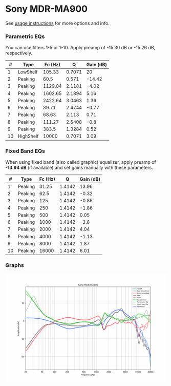 # Sony MDR-MA900
See [usage instructions](https://github.com/jaakkopasanen/AutoEq#usage) for more options and info.

### Parametric EQs
You can use filters 1-5 or 1-10. Apply preamp of -15.30 dB or -15.26 dB, respectively.

|   # | Type      |   Fc (Hz) |      Q |   Gain (dB) |
|-----|-----------|-----------|--------|-------------|
|   1 | LowShelf  |    105.33 | 0.7071 |       20    |
|   2 | Peaking   |     60.5  | 0.571  |      -14.42 |
|   3 | Peaking   |   1129.04 | 2.1181 |       -4.02 |
|   4 | Peaking   |   1602.65 | 2.1894 |        5.16 |
|   5 | Peaking   |   2422.64 | 3.0463 |        1.36 |
|   6 | Peaking   |     39.71 | 2.4744 |       -0.77 |
|   7 | Peaking   |     68.63 | 2.113  |        0.71 |
|   8 | Peaking   |    111.27 | 2.5408 |       -0.8  |
|   9 | Peaking   |    383.5  | 1.3284 |        0.52 |
|  10 | HighShelf |  10000    | 0.7071 |        3.09 |

### Fixed Band EQs
When using fixed band (also called graphic) equalizer, apply preamp of **-13.94 dB** (if available) and set gains manually with these parameters.

|   # | Type    |   Fc (Hz) |      Q |   Gain (dB) |
|-----|---------|-----------|--------|-------------|
|   1 | Peaking |     31.25 | 1.4142 |       13.96 |
|   2 | Peaking |     62.5  | 1.4142 |       -0.32 |
|   3 | Peaking |    125    | 1.4142 |       -0.86 |
|   4 | Peaking |    250    | 1.4142 |       -1.86 |
|   5 | Peaking |    500    | 1.4142 |        0.05 |
|   6 | Peaking |   1000    | 1.4142 |       -2.8  |
|   7 | Peaking |   2000    | 1.4142 |        4.04 |
|   8 | Peaking |   4000    | 1.4142 |       -1.13 |
|   9 | Peaking |   8000    | 1.4142 |        1.87 |
|  10 | Peaking |  16000    | 1.4142 |        6.01 |

### Graphs
![](./Sony%20MDR-MA900.png)

